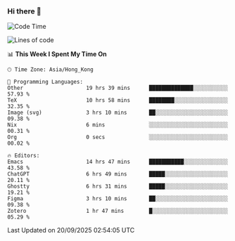 ### Hi there 👋

<!--
**nicehiro/nicehiro** is a ✨ _special_ ✨ repository because its `README.md` (this file) appears on your GitHub profile.

Here are some ideas to get you started:

- 🔭 I’m currently working on ...
- 🌱 I’m currently learning ...
- 👯 I’m looking to collaborate on ...
- 🤔 I’m looking for help with ...
- 💬 Ask me about ...
- 📫 How to reach me: ...
- 😄 Pronouns: ...
- ⚡ Fun fact: ...
-->

<!--START_SECTION:waka-->
![Code Time](http://img.shields.io/badge/Code%20Time-1%2C043%20hrs%2045%20mins-blue)

![Lines of code](https://img.shields.io/badge/From%20Hello%20World%20I%27ve%20Written-1.9%20million%20lines%20of%20code-blue)

📊 **This Week I Spent My Time On** 

```text
🕑︎ Time Zone: Asia/Hong_Kong

💬 Programming Languages: 
Other                    19 hrs 39 mins      ██████████████░░░░░░░░░░░   57.93 % 
TeX                      10 hrs 58 mins      ████████░░░░░░░░░░░░░░░░░   32.35 % 
Image (svg)              3 hrs 10 mins       ██░░░░░░░░░░░░░░░░░░░░░░░   09.38 % 
Nix                      6 mins              ░░░░░░░░░░░░░░░░░░░░░░░░░   00.31 % 
Org                      0 secs              ░░░░░░░░░░░░░░░░░░░░░░░░░   00.02 % 

🔥 Editors: 
Emacs                    14 hrs 47 mins      ███████████░░░░░░░░░░░░░░   43.58 % 
ChatGPT                  6 hrs 49 mins       █████░░░░░░░░░░░░░░░░░░░░   20.11 % 
Ghostty                  6 hrs 31 mins       █████░░░░░░░░░░░░░░░░░░░░   19.21 % 
Figma                    3 hrs 10 mins       ██░░░░░░░░░░░░░░░░░░░░░░░   09.38 % 
Zotero                   1 hr 47 mins        █░░░░░░░░░░░░░░░░░░░░░░░░   05.29 % 
```


 Last Updated on 20/09/2025 02:54:05 UTC
<!--END_SECTION:waka-->
